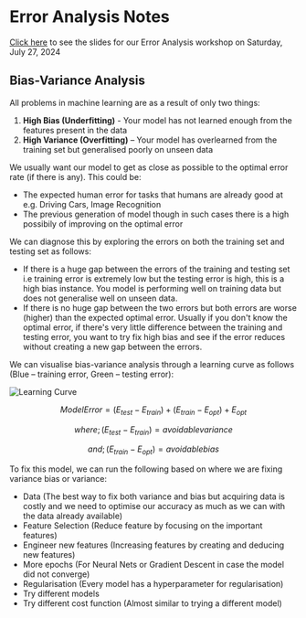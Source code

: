 # Error Analysis Notes
[Click here](https://docs.google.com/presentation/d/1o3o_cNCqXzmupZ3zs7-ysfbpjzkFWIaUzGXhJg6WJNo/edit?usp=sharing) to see the slides for our Error Analysis workshop on Saturday, July 27, 2024

## Bias-Variance Analysis
All problems in machine learning are as a result of only two things:
1. **High Bias (Underfitting)** - Your model has not learned enough from the features present in the data
2. **High Variance (Overfitting)** – Your model has overlearned from the training set but generalised poorly on unseen data

We usually want our model to get as close as possible to the optimal error rate (if there is any). This could be:
- The expected human error for tasks that humans are already good at e.g.  Driving Cars, Image Recognition
- The previous generation of model though in such cases there is a high possibily of improving on the optimal error

We can diagnose this by exploring the errors on both the training set and testing set as follows:
- If there is a huge gap between the errors of the training and testing set i.e training error is extremely low but the testing error is high, this is a high bias instance. You model is performing well on training data but does not generalise well on unseen data.
- If there is no huge gap between the two errors but both errors are worse (higher) than the expected optimal error. Usually if you don't know the optimal error, if there's very little difference between the training and testing error, you want to try fix high bias and see if the error reduces without creating a new gap between the errors.

We can visualise bias-variance analysis through a learning curve as follows (Blue – training error, Green – testing error):

![Learning Curve](https://zahidhasan.github.io/images/learning_curve4.png)

$$ Model Error = (E_{test} - E_{train}) + (E_{train} - E_{opt}) + E_{opt} $$

$$ where; (E_{test} - E_{train}) = avoidablevariance $$

$$ and; (E_{train} - E_{opt}) = avoidablebias $$

To fix this model, we can run the following based on where we are fixing variance bias or variance:
- Data  (The best way to fix both variance and bias but acquiring data is costly and we need to optimise our accuracy as much as we can with the data already available)
- Feature Selection (Reduce feature by focusing on the important features)
- Engineer new features (Increasing features by creating and deducing new features)
- More epochs (For Neural Nets or Gradient Descent in case the model did not converge)
- Regularisation (Every model has a hyperparameter for regularisation)
- Try different models
- Try different cost function (Almost similar to trying a different model)

